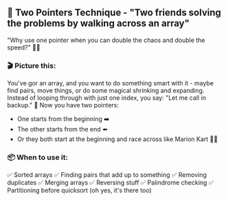 ## 🧠 Two Pointers Technique - "Two friends solving the problems by walking across an array"
"Why use one pointer when you can double the chaos and double the speed?" 🤝💥

### 🎬 Picture this:
You've gor an array, and you want to do something smart with it - maybe find pairs, move things, or do some magical shrinking and expanding.
Instead of looping through with just one index, you say:
    "Let me call in backup." 👯
Now you have two pointers:
- One starts from the beginning ➡️
- The other starts from the end ⬅️
- Or they both start at the beginning and race across like Marion Kart 🏁🚗

### 📦 When to use it:
✅ Sorted arrays
✅ Finding pairs that add up to something
✅ Removing duplicates
✅ Merging arrays
✅ Reversing stuff
✅ Palindrome checking
✅ Partitioning before quicksort (oh yes, it's there too)